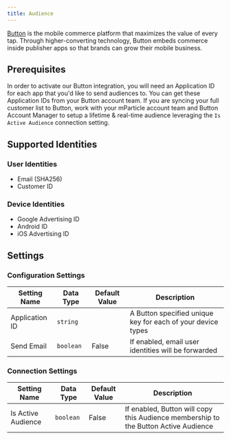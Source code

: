```yaml
---
title: Audience
---
```


<a href="https://www.usebutton.com/" target="_blank">Button</a> is the mobile commerce platform that maximizes the value of every tap. Through higher-converting technology, Button embeds commerce inside publisher apps so that brands can grow their mobile business.

## Prerequisites

In order to activate our Button integration, you will need an Application ID for each app that you'd like to send audiences to. You can get these Application IDs from your Button account team. If you are syncing your full customer list to Button, work with your mParticle account team and Button Account Manager to setup a lifetime & real-time audience leveraging the `Is Active Audience` connection setting.

## Supported Identities

### User Identities

* Email (SHA256)
* Customer ID

### Device Identities
* Google Advertising ID
* Android ID
* iOS Advertising ID

## Settings

### Configuration Settings

Setting Name| Data Type | Default Value | Description
|---|---|---|---|
Application ID | `string` | | A Button specified unique key for each of your device types
Send Email | `boolean` | False | If enabled, email user identities will be forwarded

### Connection Settings
Setting Name| Data Type | Default Value | Description
|---|---|---|---|
Is Active Audience | `boolean` | False | If enabled, Button will copy this Audience membership to the Button Active Audience